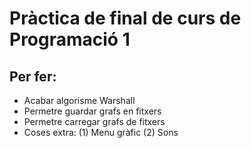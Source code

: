 # Pràctica de final de curs de Programació 1

## Per fer:
- Acabar algorisme Warshall
- Permetre guardar grafs en fitxers
- Permetre carregar grafs de fitxers
- Coses extra: (1) Menu gràfic (2) Sons
